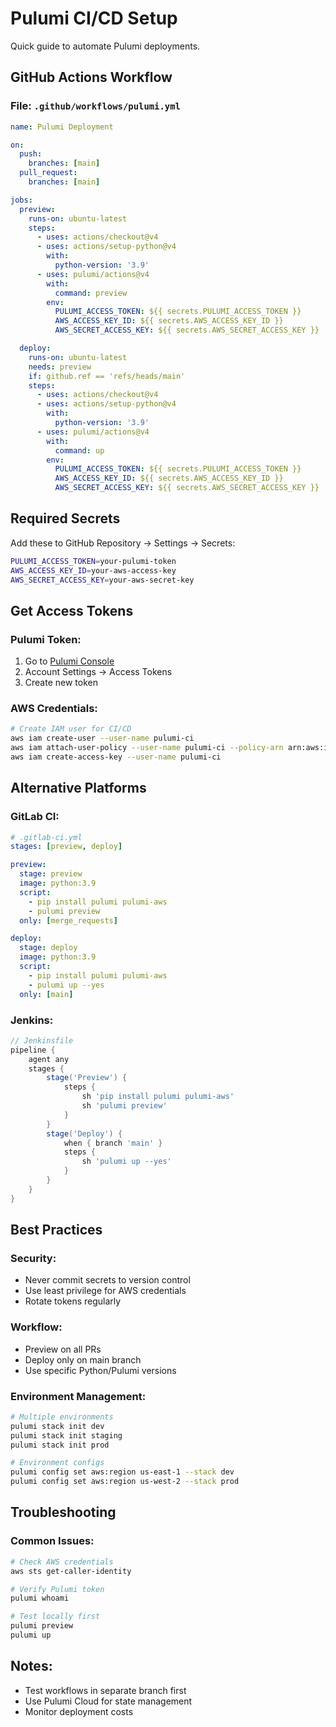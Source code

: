 # Pulumi CI/CD Setup

Quick guide to automate Pulumi deployments.

## GitHub Actions Workflow

### File: `.github/workflows/pulumi.yml`
```yaml
name: Pulumi Deployment

on:
  push:
    branches: [main]
  pull_request:
    branches: [main]

jobs:
  preview:
    runs-on: ubuntu-latest
    steps:
      - uses: actions/checkout@v4
      - uses: actions/setup-python@v4
        with:
          python-version: '3.9'
      - uses: pulumi/actions@v4
        with:
          command: preview
        env:
          PULUMI_ACCESS_TOKEN: ${{ secrets.PULUMI_ACCESS_TOKEN }}
          AWS_ACCESS_KEY_ID: ${{ secrets.AWS_ACCESS_KEY_ID }}
          AWS_SECRET_ACCESS_KEY: ${{ secrets.AWS_SECRET_ACCESS_KEY }}

  deploy:
    runs-on: ubuntu-latest
    needs: preview
    if: github.ref == 'refs/heads/main'
    steps:
      - uses: actions/checkout@v4
      - uses: actions/setup-python@v4
        with:
          python-version: '3.9'
      - uses: pulumi/actions@v4
        with:
          command: up
        env:
          PULUMI_ACCESS_TOKEN: ${{ secrets.PULUMI_ACCESS_TOKEN }}
          AWS_ACCESS_KEY_ID: ${{ secrets.AWS_ACCESS_KEY_ID }}
          AWS_SECRET_ACCESS_KEY: ${{ secrets.AWS_SECRET_ACCESS_KEY }}
```

## Required Secrets

Add these to GitHub Repository → Settings → Secrets:

```bash
PULUMI_ACCESS_TOKEN=your-pulumi-token
AWS_ACCESS_KEY_ID=your-aws-access-key
AWS_SECRET_ACCESS_KEY=your-aws-secret-key
```

## Get Access Tokens

### Pulumi Token:
1. Go to [Pulumi Console](https://app.pulumi.com/)
2. Account Settings → Access Tokens
3. Create new token

### AWS Credentials:
```bash
# Create IAM user for CI/CD
aws iam create-user --user-name pulumi-ci
aws iam attach-user-policy --user-name pulumi-ci --policy-arn arn:aws:iam::aws:policy/AdministratorAccess
aws iam create-access-key --user-name pulumi-ci
```

## Alternative Platforms

### GitLab CI:
```yaml
# .gitlab-ci.yml
stages: [preview, deploy]

preview:
  stage: preview
  image: python:3.9
  script:
    - pip install pulumi pulumi-aws
    - pulumi preview
  only: [merge_requests]

deploy:
  stage: deploy
  image: python:3.9
  script:
    - pip install pulumi pulumi-aws
    - pulumi up --yes
  only: [main]
```

### Jenkins:
```groovy
// Jenkinsfile
pipeline {
    agent any
    stages {
        stage('Preview') {
            steps {
                sh 'pip install pulumi pulumi-aws'
                sh 'pulumi preview'
            }
        }
        stage('Deploy') {
            when { branch 'main' }
            steps {
                sh 'pulumi up --yes'
            }
        }
    }
}
```

## Best Practices

### Security:
- Never commit secrets to version control
- Use least privilege for AWS credentials
- Rotate tokens regularly

### Workflow:
- Preview on all PRs
- Deploy only on main branch
- Use specific Python/Pulumi versions

### Environment Management:
```bash
# Multiple environments
pulumi stack init dev
pulumi stack init staging
pulumi stack init prod

# Environment configs
pulumi config set aws:region us-east-1 --stack dev
pulumi config set aws:region us-west-2 --stack prod
```

## Troubleshooting

### Common Issues:
```bash
# Check AWS credentials
aws sts get-caller-identity

# Verify Pulumi token
pulumi whoami

# Test locally first
pulumi preview
pulumi up
```

## Notes:
- Test workflows in separate branch first
- Use Pulumi Cloud for state management
- Monitor deployment costs 